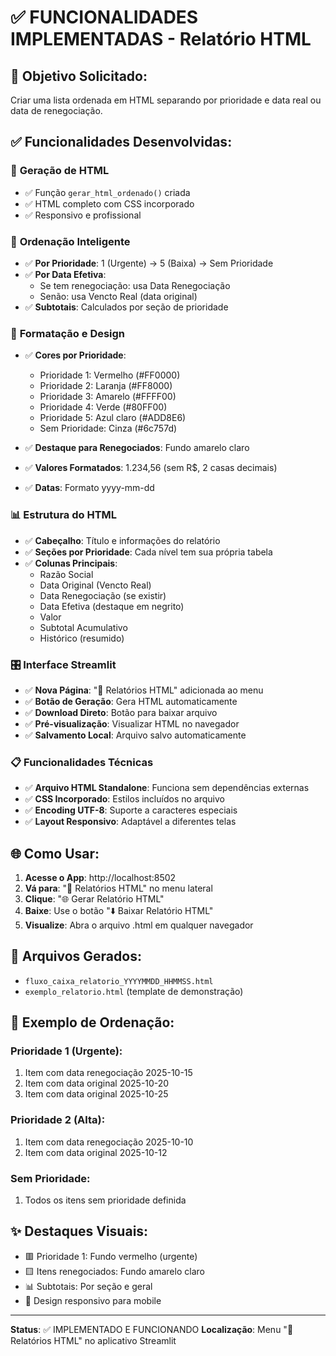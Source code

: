 # ✅ FUNCIONALIDADES IMPLEMENTADAS - Relatório HTML

## 🎯 **Objetivo Solicitado:**
Criar uma lista ordenada em HTML separando por prioridade e data real ou data de renegociação.

## ✅ **Funcionalidades Desenvolvidas:**

### 📄 **Geração de HTML**
- ✅ Função `gerar_html_ordenado()` criada
- ✅ HTML completo com CSS incorporado
- ✅ Responsivo e profissional

### 🔄 **Ordenação Inteligente**
- ✅ **Por Prioridade**: 1 (Urgente) → 5 (Baixa) → Sem Prioridade
- ✅ **Por Data Efetiva**: 
  - Se tem renegociação: usa Data Renegociação
  - Senão: usa Vencto Real (data original)
- ✅ **Subtotais**: Calculados por seção de prioridade

### 🎨 **Formatação e Design**
- ✅ **Cores por Prioridade**:
  - Prioridade 1: Vermelho (#FF0000)
  - Prioridade 2: Laranja (#FF8000)
  - Prioridade 3: Amarelo (#FFFF00)
  - Prioridade 4: Verde (#80FF00)
  - Prioridade 5: Azul claro (#ADD8E6)
  - Sem Prioridade: Cinza (#6c757d)

- ✅ **Destaque para Renegociados**: Fundo amarelo claro
- ✅ **Valores Formatados**: 1.234,56 (sem R$, 2 casas decimais)
- ✅ **Datas**: Formato yyyy-mm-dd

### 📊 **Estrutura do HTML**
- ✅ **Cabeçalho**: Título e informações do relatório
- ✅ **Seções por Prioridade**: Cada nível tem sua própria tabela
- ✅ **Colunas Principais**:
  - Razão Social
  - Data Original (Vencto Real)
  - Data Renegociação (se existir)
  - Data Efetiva (destaque em negrito)
  - Valor
  - Subtotal Acumulativo
  - Histórico (resumido)

### 🎛️ **Interface Streamlit**
- ✅ **Nova Página**: "📄 Relatórios HTML" adicionada ao menu
- ✅ **Botão de Geração**: Gera HTML automaticamente
- ✅ **Download Direto**: Botão para baixar arquivo
- ✅ **Pré-visualização**: Visualizar HTML no navegador
- ✅ **Salvamento Local**: Arquivo salvo automaticamente

### 📋 **Funcionalidades Técnicas**
- ✅ **Arquivo HTML Standalone**: Funciona sem dependências externas
- ✅ **CSS Incorporado**: Estilos incluídos no arquivo
- ✅ **Encoding UTF-8**: Suporte a caracteres especiais
- ✅ **Layout Responsivo**: Adaptável a diferentes telas

## 🌐 **Como Usar:**

1. **Acesse o App**: http://localhost:8502
2. **Vá para**: "📄 Relatórios HTML" no menu lateral
3. **Clique**: "🌐 Gerar Relatório HTML"
4. **Baixe**: Use o botão "⬇️ Baixar Relatório HTML"
5. **Visualize**: Abra o arquivo .html em qualquer navegador

## 📁 **Arquivos Gerados:**
- `fluxo_caixa_relatorio_YYYYMMDD_HHMMSS.html`
- `exemplo_relatorio.html` (template de demonstração)

## 🎯 **Exemplo de Ordenação:**

### Prioridade 1 (Urgente):
1. Item com data renegociação 2025-10-15
2. Item com data original 2025-10-20
3. Item com data original 2025-10-25

### Prioridade 2 (Alta):
1. Item com data renegociação 2025-10-10
2. Item com data original 2025-10-12

### Sem Prioridade:
1. Todos os itens sem prioridade definida

## ✨ **Destaques Visuais:**
- 🟥 Prioridade 1: Fundo vermelho (urgente)
- 🟨 Itens renegociados: Fundo amarelo claro
- 📊 Subtotais: Por seção e geral
- 📱 Design responsivo para mobile

---

**Status**: ✅ IMPLEMENTADO E FUNCIONANDO
**Localização**: Menu "📄 Relatórios HTML" no aplicativo Streamlit